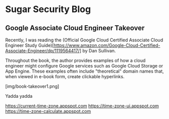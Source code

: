 # Sugar Security Blog
## Google Associate Cloud Engineer Takeover
Recently, I was reading the (Official Google Cloud Certified Associate Cloud Engineer Study Guide)[https://www.amazon.com/Google-Cloud-Certified-Associate-Engineer/dp/1119564417/] by Dan Sullivan. 

Throughout the book, the author provides examples of how a cloud engineer might configure Google services such as Google Cloud Storage or App Engine. These examples often include "theoretical" domain names that, when viewed in e-book form, create clickable hyperlinks.

[img/book-takeover1.png]

Yadda yadda

https://current-time-zone.appspot.com
https://time-zone-ui.appspot.com
https://time-zone-calculate.appspot.com
